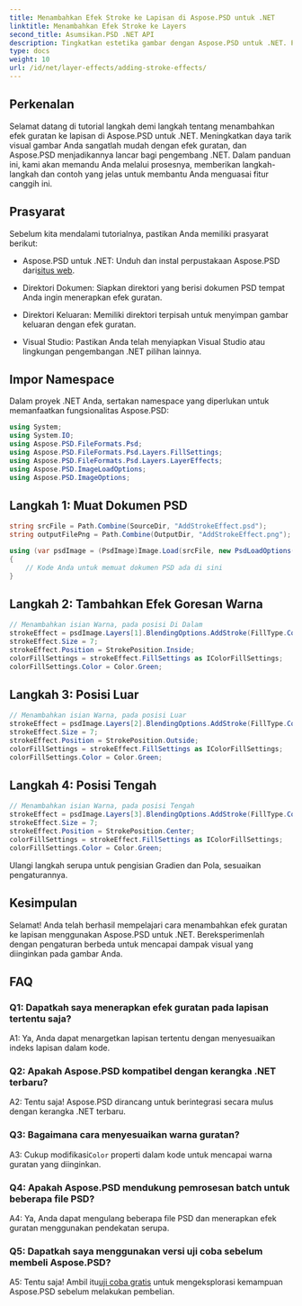```yaml
---
title: Menambahkan Efek Stroke ke Lapisan di Aspose.PSD untuk .NET
linktitle: Menambahkan Efek Stroke ke Layers
second_title: Asumsikan.PSD .NET API
description: Tingkatkan estetika gambar dengan Aspose.PSD untuk .NET. Pelajari cara menambahkan efek guratan selangkah demi selangkah. Unduh, beli, atau coba uji coba gratis sekarang.
type: docs
weight: 10
url: /id/net/layer-effects/adding-stroke-effects/
---
```

## Perkenalan

Selamat datang di tutorial langkah demi langkah tentang menambahkan efek guratan ke lapisan di Aspose.PSD untuk .NET. Meningkatkan daya tarik visual gambar Anda sangatlah mudah dengan efek guratan, dan Aspose.PSD menjadikannya lancar bagi pengembang .NET. Dalam panduan ini, kami akan memandu Anda melalui prosesnya, memberikan langkah-langkah dan contoh yang jelas untuk membantu Anda menguasai fitur canggih ini.

## Prasyarat

Sebelum kita mendalami tutorialnya, pastikan Anda memiliki prasyarat berikut:

- Aspose.PSD untuk .NET: Unduh dan instal perpustakaan Aspose.PSD dari[situs web](https://releases.aspose.com/psd/net/).

- Direktori Dokumen: Siapkan direktori yang berisi dokumen PSD tempat Anda ingin menerapkan efek guratan.

- Direktori Keluaran: Memiliki direktori terpisah untuk menyimpan gambar keluaran dengan efek guratan.

- Visual Studio: Pastikan Anda telah menyiapkan Visual Studio atau lingkungan pengembangan .NET pilihan lainnya.

## Impor Namespace

Dalam proyek .NET Anda, sertakan namespace yang diperlukan untuk memanfaatkan fungsionalitas Aspose.PSD:

```csharp
using System;
using System.IO;
using Aspose.PSD.FileFormats.Psd;
using Aspose.PSD.FileFormats.Psd.Layers.FillSettings;
using Aspose.PSD.FileFormats.Psd.Layers.LayerEffects;
using Aspose.PSD.ImageLoadOptions;
using Aspose.PSD.ImageOptions;
```

## Langkah 1: Muat Dokumen PSD

```csharp
string srcFile = Path.Combine(SourceDir, "AddStrokeEffect.psd");
string outputFilePng = Path.Combine(OutputDir, "AddStrokeEffect.png");

using (var psdImage = (PsdImage)Image.Load(srcFile, new PsdLoadOptions() { LoadEffectsResource = true }))
{
    // Kode Anda untuk memuat dokumen PSD ada di sini
}
```

## Langkah 2: Tambahkan Efek Goresan Warna

```csharp
// Menambahkan isian Warna, pada posisi Di Dalam
strokeEffect = psdImage.Layers[1].BlendingOptions.AddStroke(FillType.Color);
strokeEffect.Size = 7;
strokeEffect.Position = StrokePosition.Inside;
colorFillSettings = strokeEffect.FillSettings as IColorFillSettings;
colorFillSettings.Color = Color.Green;
```

## Langkah 3: Posisi Luar

```csharp
// Menambahkan isian Warna, pada posisi Luar
strokeEffect = psdImage.Layers[2].BlendingOptions.AddStroke(FillType.Color);
strokeEffect.Size = 7;
strokeEffect.Position = StrokePosition.Outside;
colorFillSettings = strokeEffect.FillSettings as IColorFillSettings;
colorFillSettings.Color = Color.Green;
```

## Langkah 4: Posisi Tengah

```csharp
// Menambahkan isian Warna, pada posisi Tengah
strokeEffect = psdImage.Layers[3].BlendingOptions.AddStroke(FillType.Color);
strokeEffect.Size = 7;
strokeEffect.Position = StrokePosition.Center;
colorFillSettings = strokeEffect.FillSettings as IColorFillSettings;
colorFillSettings.Color = Color.Green;
```

Ulangi langkah serupa untuk pengisian Gradien dan Pola, sesuaikan pengaturannya.

## Kesimpulan

Selamat! Anda telah berhasil mempelajari cara menambahkan efek guratan ke lapisan menggunakan Aspose.PSD untuk .NET. Bereksperimenlah dengan pengaturan berbeda untuk mencapai dampak visual yang diinginkan pada gambar Anda.

## FAQ

### Q1: Dapatkah saya menerapkan efek guratan pada lapisan tertentu saja?

A1: Ya, Anda dapat menargetkan lapisan tertentu dengan menyesuaikan indeks lapisan dalam kode.

### Q2: Apakah Aspose.PSD kompatibel dengan kerangka .NET terbaru?

A2: Tentu saja! Aspose.PSD dirancang untuk berintegrasi secara mulus dengan kerangka .NET terbaru.

### Q3: Bagaimana cara menyesuaikan warna guratan?

 A3: Cukup modifikasi`Color` properti dalam kode untuk mencapai warna guratan yang diinginkan.

### Q4: Apakah Aspose.PSD mendukung pemrosesan batch untuk beberapa file PSD?

A4: Ya, Anda dapat mengulang beberapa file PSD dan menerapkan efek guratan menggunakan pendekatan serupa.

### Q5: Dapatkah saya menggunakan versi uji coba sebelum membeli Aspose.PSD?

 A5: Tentu saja! Ambil itu[uji coba gratis](https://releases.aspose.com/) untuk mengeksplorasi kemampuan Aspose.PSD sebelum melakukan pembelian.